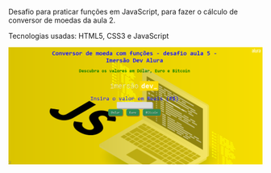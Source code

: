 Desafio para praticar funções em JavaScript, para fazer o cálculo de conversor de moedas da aula 2.

Tecnologias usadas: HTML5, CSS3 e JavaScript

<img src="./Imagem.png">